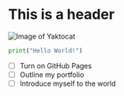 # This is a header

![Image of Yaktocat](https://octodex.github.com/images/yaktocat.png)

```python
print("Hello World!")
```

- [ ] Turn on GitHub Pages
- [ ] Outline my portfolio
- [ ] Introduce myself to the world
